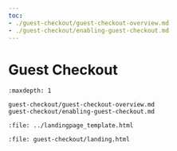 ```yaml
---
toc:
- ./guest-checkout/guest-checkout-overview.md
- ./guest-checkout/enabling-guest-checkout.md
---
```

# Guest Checkout

```{toctree}
:maxdepth: 1

guest-checkout/guest-checkout-overview.md
guest-checkout/enabling-guest-checkout.md
```

```{raw} html
:file: ../landingpage_template.html
```

```{raw} html
:file: guest-checkout/landing.html
```
